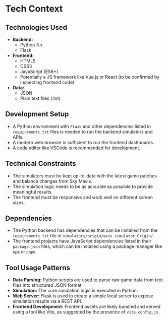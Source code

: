 # Tech Context

## Technologies Used

- **Backend:**
  - Python 3.x
  - Flask
- **Frontend:**
  - HTML5
  - CSS3
  - JavaScript (ES6+)
  - Potentially a JS framework like Vue.js or React (to be confirmed by inspecting frontend code)
- **Data:**
  - JSON
  - Plain text files (.txt)

## Development Setup

- A Python environment with `Flask` and other dependencies listed in `requirements.txt` files is needed to run the backend simulators and APIs.
- A modern web browser is sufficient to run the frontend dashboards.
- A code editor like VSCode is recommended for development.

## Technical Constraints

- The simulators must be kept up-to-date with the latest game patches and balance changes from Sky Mavis.
- The simulation logic needs to be as accurate as possible to provide meaningful results.
- The frontend must be responsive and work well on different screen sizes.

## Dependencies

- The Python backend has dependencies that can be installed from the `requirements.txt` file in `simulators/origin/axie_simulator_Origin/`.
- The frontend projects have JavaScript dependencies listed in their `package.json` files, which can be installed using a package manager like `npm` or `pnpm`.

## Tool Usage Patterns

- **Data Parsing:** Python scripts are used to parse raw game data from text files into structured JSON format.
- **Simulation:** The core simulation logic is executed in Python.
- **Web Server:** Flask is used to create a simple local server to expose simulation results via a REST API.
- **Frontend Development:** Frontend assets are likely bundled and served using a tool like Vite, as suggested by the presence of `vite.config.js`.
